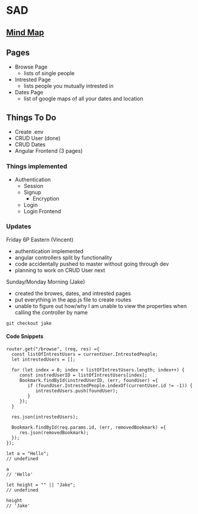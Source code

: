 # SAD

## [Mind Map](https://embed.coggle.it/diagram/XF2xTdGoMaOXEI7M/4a25f54331fed3b9886a164ce2369d8d2cdc25a2d3f9ae833744c47feb73f1df)

## Pages

-  Browse Page
   -  lists of single people
-  Intrested Page
   -  lists people you mutually intrested in
-  Dates Page
   -  list of google maps of all your dates and location

## Things To Do

-  Create .env
-  CRUD User (done)
-  CRUD Dates
-  Angular Frontend (3 pages)

### Things implemented

-  Authentication
   -  Session
   -  Signup
      -  Encryption
   -  Login
   -  Login Frontend

### Updates

Friday 6P Eastern (Vincent)

-  authentication implemented
-  angular controllers split by functionality
-  code accidentally pushed to master without going through dev
-  planning to work on CRUD User next

Sunday/Monday Morning (Jake)

-  created the browes, dates, and intrested pages
-  put everything in the app.js file to create routes
-  unable to figure out how/why I am unable to view the properties when calling the controller by name

`git checkout jake`

#### Code Snippets

```
router.get("/browse", (req, res) ={
  const listOfIntrestUsers = currentUser.IntrestedPeople;
  let intrestedUsers = [];

  for (let index = 0; index < listOfIntrestUsers.length; index++) {
     const instredUserID = listOfIntrestUsers[index];
     Bookmark.findById(instredUserID, (err, foundUser) ={
        if (foundUser.IntrestedPeople.indexOf(currentUser.id != -1)) {
           intrestedUsers.push(foundUser);
        }
     });
  }

  res.json(intrestedUsers);

  Bookmark.findById(req.params.id, (err, removedBookmark) ={
     res.json(removedBookmark);
  });
});
```

```
let a = "Hello";
// undefined

a
// 'Hello'

let height = "" || "Jake";
// undefined

height
// 'Jake'

```

